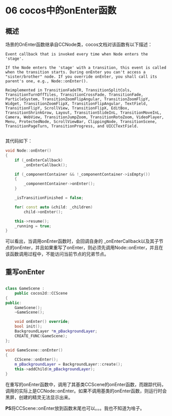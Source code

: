 # 06 cocos中的onEnter函数

## 概述
场景的OnEnter函数继承自CCNode类，cocos文档对该函数有以下描述：
```
Event callback that is invoked every time when Node enters the 'stage'.

If the Node enters the 'stage' with a transition, this event is called when the transition starts. During onEnter you can't access a "sister/brother" node. If you override onEnter, you shall call its parent's one, e.g., Node::onEnter().

Reimplemented in TransitionFadeTR, TransitionSplitCols, TransitionTurnOffTiles, TransitionCrossFade, TransitionFade, ParticleSystem, TransitionZoomFlipAngular, TransitionZoomFlipY, Widget, TransitionZoomFlipX, TransitionFlipAngular, TextField, TransitionFlipY, ScrollView, TransitionFlipX, EditBox, TransitionShrinkGrow, Layout, TransitionSlideInL, TransitionMoveInL, Camera, WebView, TransitionJumpZoom, TransitionRotoZoom, VideoPlayer, Menu, ProtectedNode, ScrollViewBar, ClippingNode, TransitionScene, TransitionPageTurn, TransitionProgress, and UICCTextField.


```

其代码如下：
```C++
void Node::onEnter()
{
    if (_onEnterCallback)
        _onEnterCallback();

    if (_componentContainer && !_componentContainer->isEmpty())
    {
        _componentContainer->onEnter();
    }

    _isTransitionFinished = false;

    for( const auto &child: _children)
        child->onEnter();

    this->resume();
    _running = true;
}
```

可以看出，当调用onEnter函数时，会回调自身的 _onEnterCallback以及其子节点的onEnter，并且如果重写了onEnter，则必须先调用Node::onEnter，并且在该函数调用过程中，不能访问当前节点的兄弟节点。

## 重写onEnter
```c++

class GameScene :
	public cocos2d::CCScene
{
public:
	GameScene();
	~GameScene();

	void onEnter() override;
	bool init();
	BackgroundLayer *m_pBackgroundLayer;
	CREATE_FUNC(GameScene);
};

void GameScene::onEnter()
{
	CCScene::onEnter();
	m_pBackgroundLayer = BackgroundLayer::create();
	this->addChild(m_pBackgroundLayer);
}

```

在重写的onEnter函数中，调用了其基类CCScene的onEnter函数，而跟踪代码，调用的实际上是CCNode::onEnter。如果不调用基类的onEnter函数，则运行时会黑屏，创建的精灵无法显示出来。

**PS**将CCScene::onEnter放到函数末尾也可以。。。我也不知道为啥子。

